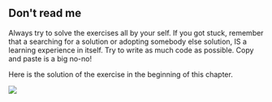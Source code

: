 ## Don't read me

Always try to solve the exercises all by your self. If you got stuck, remember that a searching for a solution or adopting somebody else solution, IS a learning experience in itself. Try to write as much code as possible. Copy and paste is a big no-no! 

Here is the solution of the exercise in the beginning of this chapter.

![](../images/solution_1.png)

